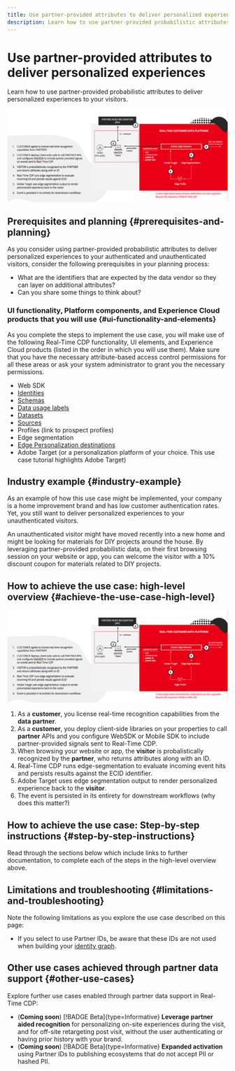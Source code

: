 ```yaml
---
title: Use partner-provided attributes to deliver personalized experiences
description: Learn how to use partner-provided probabilistic attributes to deliver personalized experiences to your visitors.
---
```

# Use partner-provided attributes to deliver personalized experiences

Learn how to use partner-provided probabilistic attributes to deliver personalized experiences to your visitors.

![Use partner-provided probabilistic attributes to deliver personalized experiences to your visitors.](/help/rtcdp/assets/partner-data/onsite-personalization/onsite-personalization-steps.png)

## Prerequisites and planning {#prerequisites-and-planning}

As you consider using partner-provided probabilistic attributes to deliver personalized experiences to your authenticated and unauthenticated visitors, consider the following prerequisites in your planning process:


* What are the identifiers that are expected by the data vendor so they can layer on additional attributes?
* Can you share some things to think about?

### UI functionality, Platform components, and Experience Cloud products that you will use {#ui-functionality-and-elements}

As you complete the steps to implement the use case, you will make use of the following Real-Time CDP functionality, UI elements, and Experience Cloud products (listed in the order in which you will use them). Make sure that you have the necessary attribute-based access control permissions for all these areas or ask your system administrator to grant you the necessary permissions. 

* Web SDK
* [Identities](/help/identity-service/namespaces.md)
* [Schemas](/help/xdm/home.md)
* [Data usage labels](/help/data-governance/labels/overview.md)
* [Datasets](/help/catalog/datasets/overview.md)
* [Sources](/help/sources/home.md)
* Profiles (link to prospect profiles)
* Edge segmentation
* [Edge Personalization destinations](/help/destinations/home.md)
* Adobe Target (or a personalization platform of your choice. This use case tutorial highlights Adobe Target)

## Industry example {#industry-example}

As an example of how this use case might be implemented, your company is a home improvement brand and has low customer authentication rates. Yet, you still want to deliver personalized experiences to your unauthenticated visitors. 

An unauthenticated visitor might have moved recently into a new home and might be looking for materials for DIY projects around the house. By leveraging partner-provided probabilistic data, on their first browsing session on your website or app, you can welcome the visitor with a 10% discount coupon for materials related to DIY projects.

## How to achieve the use case: high-level overview {#achieve-the-use-case-high-level}

![Use partner-provided probabilistic attributes to deliver personalized experiences to your visitors.](/help/rtcdp/assets/partner-data/onsite-personalization/onsite-personalization-steps.png)

1. As a **customer**, you license real-time recognition capabilities from the **data partner**.
2. As a **customer**, you deploy client-side libraries on your properties to call **partner** APIs and you configure WebSDK or Mobile SDK to include partner-provided signals sent to Real-Time CDP.
3. When browsing your website or app, the **visitor** is probalistically recognized by the **partner**, who returns attributes along with an ID.
4. Real-Time CDP runs edge-segmentation to evaluate incoming event hits and persists results against the ECID identifier.
5. Adobe Target uses edge segmentation output to render personalized experience back to the **visitor**.
6. The event is persisted in its entirety for downstream workflows (why does this matter?)

## How to achieve the use case: Step-by-step instructions {#step-by-step-instructions}

Read through the sections below which include links to further documentation, to complete each of the steps in the high-level overview above.



## Limitations and troubleshooting {#limitations-and-troubleshooting}

Note the following limitations as you explore the use case described on this page:

* If you select to use Partner IDs, be aware that these IDs are not used when building your [identity graph](/help/identity-service/ui/identity-graph-viewer.md). 

## Other use cases achieved through partner data support {#other-use-cases}

Explore further use cases enabled through partner data support in Real-Time CDP:

* (**Coming soon**) [!BADGE Beta]{type=Informative} **Leverage partner aided recognition** for personalizing on-site experiences during the visit, and for off-site retargeting post visit, without the user authenticating or having prior history with your brand.
* (**Coming soon**) [!BADGE Beta]{type=Informative} **Expanded activation** using Partner IDs to publishing ecosystems that do not accept PII or hashed PII.